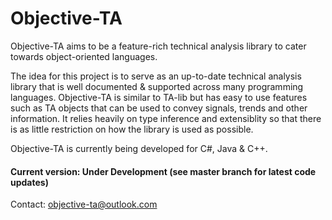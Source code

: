 # Objective-TA                                                                       
Objective-TA aims to be a feature-rich technical analysis library to cater towards object-oriented languages.

The idea for this project is to serve as an up-to-date technical analysis library that is well documented & supported across many programming languages. Objective-TA is similar to TA-lib but has easy to use features such as TA objects that can be used to convey signals, trends and other information. It relies heavily on type inference and extensiblity so that there is as little restriction on how the library is used as possible.

Objective-TA is currently being developed for C#, Java & C++.

#### Current version: Under Development (see master branch for latest code updates)

Contact: objective-ta@outlook.com
